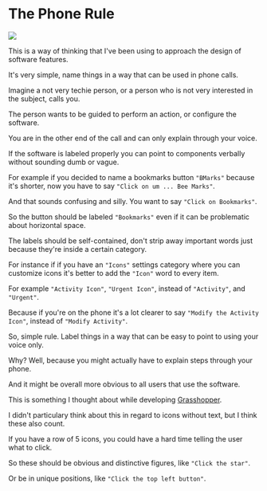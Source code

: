 # The Phone Rule

![](https://i.imgur.com/RQ3m7om.jpg)

This is a way of thinking that I've been using to approach the design of software features.

It's very simple, name things in a way that can be used in phone calls.

Imagine a not very techie person, or a person who is not very interested in the subject, calls you.

The person wants to be guided to perform an action, or configure the software.

You are in the other end of the call and can only explain through your voice.

If the software is labeled properly you can point to components verbally without sounding dumb or vague.

For example if you decided to name a bookmarks button `"BMarks"` because it's shorter, now you have to say `"Click on um ... Bee Marks"`.

And that sounds confusing and silly. You want to say `"Click on Bookmarks"`.

So the button should be labeled `"Bookmarks"` even if it can be problematic about horizontal space.

The labels should be self-contained, don't strip away important words just because they're inside a certain category.

For instance if if you have an `"Icons"` settings category where you can customize icons it's better to add the `"Icon"` word to every item.

For example `"Activity Icon"`, `"Urgent Icon"`, instead of `"Activity"`, and `"Urgent"`.

Because if you're on the phone it's a lot clearer to say `"Modify the Activity Icon"`, instead of `"Modify Activity"`.

So, simple rule. Label things in a way that can be easy to point to using your voice only.

Why? Well, because you might actually have to explain steps through your phone.

And it might be overall more obvious to all users that use the software.

This is something I thought about while developing [Grasshopper](https://addons.mozilla.org/en-US/firefox/addon/grasshopper-urls/).

I didn't particulary think about this in regard to icons without text, but I think these also count.

If you have a row of 5 icons, you could have a hard time telling the user what to click.

So these should be obvious and distinctive figures, like `"Click the star"`.

Or be in unique positions, like `"Click the top left button"`.
